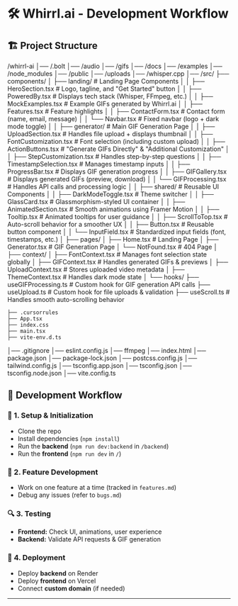# 🛠️ Whirrl.ai - Development Workflow  

## 🏗️ **Project Structure**  

/whirrl-ai
│── /.bolt
│── /audio
│── /gifs
│── /docs
│── /examples 
│── /node_modules
│── /public
│── /uploads
│── /whisper.cpp
│── /src/
    ├── components/
    │   ├── landing/                # Landing Page Components
    │   │   ├── HeroSection.tsx      # Logo, tagline, and "Get Started" button
    │   │   ├── PoweredBy.tsx        # Displays tech stack (Whisper, FFmpeg, etc.)
    │   │   ├── MockExamples.tsx     # Example GIFs generated by Whirrl.ai
    │   │   ├── Features.tsx         # Feature highlights
    │   │   ├── ContactForm.tsx      # Contact form (name, email, message)
    │   │   └── Navbar.tsx           # Fixed navbar (logo + dark mode toggle)
    │
    │   ├── generator/               # Main GIF Generation Page
    │   │   ├── UploadSection.tsx     # Handles file upload + displays thumbnail
    │   │   ├── FontCustomization.tsx # Font selection (including custom upload)
    │   │   ├── ActionButtons.tsx     # "Generate GIFs Directly" & "Additional Customization"
    │   │   ├── StepCustomization.tsx # Handles step-by-step questions
    │   │   ├── TimestampSelection.tsx # Manages timestamp inputs
    │   │   ├── ProgressBar.tsx       # Displays GIF generation progress
    │   │   ├── GIFGallery.tsx        # Displays generated GIFs (preview, download)
    │   │   └── GIFProcessing.tsx     # Handles API calls and processing logic
    │
    │   ├── shared/                   # Reusable UI Components
    │   │   ├── DarkModeToggle.tsx    # Theme switcher
    │   │   ├── GlassCard.tsx         # Glassmorphism-styled UI container
    │   │   ├── AnimatedSection.tsx   # Smooth animations using Framer Motion
    │   │   ├── Tooltip.tsx           # Animated tooltips for user guidance
    │   │   ├── ScrollToTop.tsx       # Auto-scroll behavior for a smoother UX
    │   │   ├── Button.tsx            # Reusable button component
    │   │   └── InputField.tsx        # Standardized input fields (font, timestamps, etc.)
    │
    ├── pages/
    │   ├── Home.tsx                  # Landing Page
    │   ├── Generator.tsx              # GIF Generation Page
    │   └── NotFound.tsx               # 404 Page
    │
    ├── context/
    │   ├── FontContext.tsx           # Manages font selection state globally
    │   ├── GIFContext.tsx            # Handles generated GIFs & previews
    │   ├── UploadContext.tsx         # Stores uploaded video metadata
    │   ├── ThemeContext.tsx          # Handles dark mode state
    │
    └── hooks/
        ├── useGIFProcessing.ts        # Custom hook for GIF generation API calls
        ├── useUpload.ts               # Custom hook for file uploads & validation
        ├── useScroll.ts               # Handles smooth auto-scrolling behavior

    ├── .cursorrules
    ├── App.tsx
    ├── index.css
    ├── main.tsx
    ├── vite-env.d.ts
│── .gitignore
│── eslint.config.js
│── ffmpeg
│── index.html
│── package.json
│── package-lock.json
│── postcss.config.js
│── tailwind.config.js
│── tsconfig.app.json
│── tsconfig.json
│── tsconfig.node.json
│── vite.config.ts


## 🔄 **Development Workflow**  

### 🏁 1. Setup & Initialization  
- Clone the repo  
- Install dependencies (`npm install`)  
- Run the **backend** (`npm run dev:backend` in `/backend`)  
- Run the **frontend** (`npm run dev` in `/`)  

### 🎨 2. Feature Development  
- Work on one feature at a time (tracked in `features.md`)  
- Debug any issues (refer to `bugs.md`)  

### 🔍 3. Testing  
- **Frontend:** Check UI, animations, user experience  
- **Backend:** Validate API requests & GIF generation  

### 🚀 4. Deployment  
- Deploy **backend** on Render  
- Deploy **frontend** on Vercel  
- Connect **custom domain** (if needed)  

---